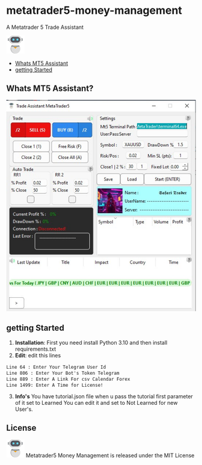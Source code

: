# metatrader5-money-management
A Metatrader 5 Trade Assistant


![Logo of Metatrader 5 Trade Assistant,Metatrader 5 Money Management](logo.png)

- [Whats MT5 Assistant](#whats-mt5-assistant)
- [getting Started](#getting-started)

## Whats MT5 Assistant?
![Overview,Metatrader 5 Money Management](view.jpg)

## getting Started
1. **Installation**:
First you need install Python 3.10 and then install requirements.txt
3. **Edit**:
edit this lines
```shell
Line 64 : Enter Your Telegram User Id
Line 806 : Enter Your Bot's Token Telegram
Line 889 : Enter A Link For csv Calendar Forex
Line 1499: Enter A Time for License!
```
3. **Info's**
You have tutorial.json file when u pass the tutorial first parameter of it set to Learned You can edit it and set to Not Learned for new User's.

## License
![Logo of Metatrader 5 Trade Assistant,Metatrader 5 Money Management](logo.png) Metatrader5 Money Management is released under the MIT License
